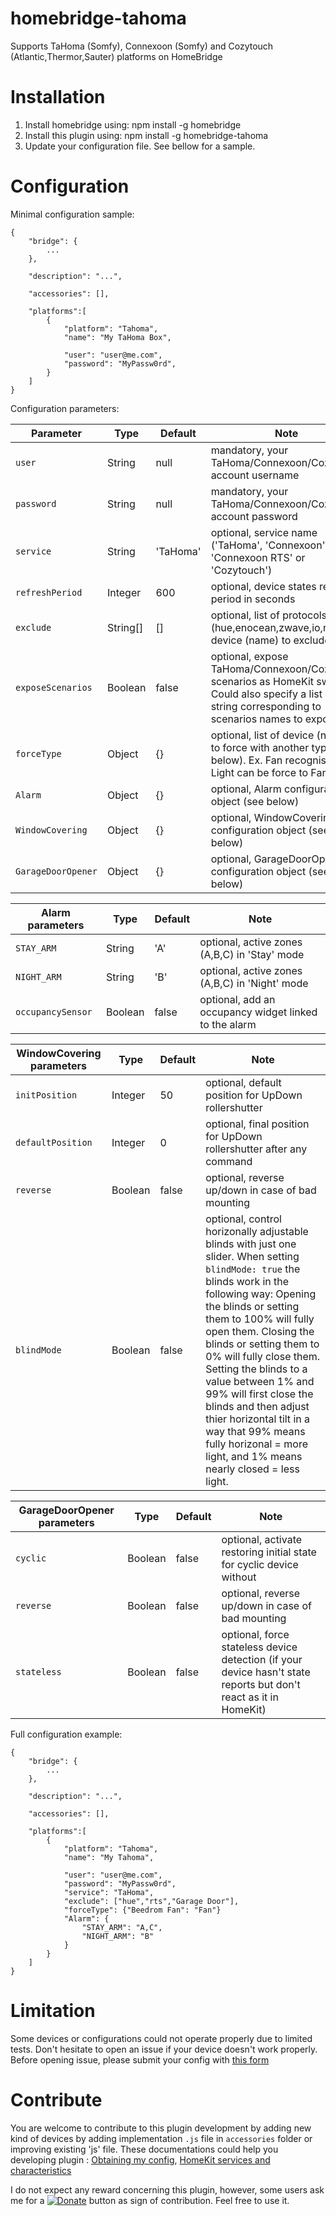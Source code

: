 # homebridge-tahoma

Supports TaHoma (Somfy), Connexoon (Somfy) and Cozytouch (Atlantic,Thermor,Sauter) platforms on HomeBridge

# Installation

1. Install homebridge using: npm install -g homebridge
2. Install this plugin using: npm install -g homebridge-tahoma
3. Update your configuration file. See bellow for a sample.

# Configuration

Minimal configuration sample:
```
{
	"bridge": {
		...
	},

	"description": "...",

	"accessories": [],

	"platforms":[
		{
			"platform": "Tahoma",
			"name": "My TaHoma Box",
			
			"user": "user@me.com",
			"password": "MyPassw0rd",
		}
	]
}
```

Configuration parameters:

| Parameter                  | Type			| Default		| Note                                                                                                                                                                  |
|----------------------------|----------|-----------|-----------------------------------------------------------------------------------------------------------------------------------------------------------------------|
| `user`               		 | String		| null				| mandatory, your TaHoma/Connexoon/Cozytouch account username                                                                                                                     |
| `password`             	 | String		| null				| mandatory, your TaHoma/Connexoon/Cozytouch account password                                                                                                                     |
| `service`              	 | String		| 'TaHoma'			| optional, service name ('TaHoma', 'Connexoon', 'Connexoon RTS' or 'Cozytouch')																																																											|
| `refreshPeriod`            | Integer	| 600					| optional, device states refresh period in seconds							 																										 																										|
| `exclude`		             | String[]	| []					| optional, list of protocols (hue,enocean,zwave,io,rts) or device (name) to exclude																																										|
| `exposeScenarios`	         | Boolean	| false					| optional, expose TaHoma/Connexoon/Cozytouch scenarios as HomeKit switches. Could also specify a list of string corresponding to scenarios names to expose												|
| `forceType`		         | Object		| {}				| optional, list of device (name) to force with another type (see below). Ex. Fan recognised as Light can be force to Fan type											|
| `Alarm`		             | Object		| {}				| optional, Alarm configuration object (see below)										|
| `WindowCovering`		     | Object		| {}				| optional, WindowCovering configuration object (see below)								|
| `GarageDoorOpener`		 | Object		| {}				| optional, GarageDoorOpener configuration object (see below)							|																			 																																|

| Alarm parameters           | Type			| Default			| Note                                                                                                                                                                  |
|----------------------------|--------------|-------------------|-----------------------------------------------------------------------------------------------------------------------------------------------------------------------|
| `STAY_ARM`               	 | String		| 'A'				| optional, active zones (A,B,C) in 'Stay' mode                                                                             																						|
| `NIGHT_ARM`             	 | String		| 'B'				| optional, active zones (A,B,C) in 'Night' mode                                                                          																							|
| `occupancySensor`        	 | Boolean		| false				| optional, add an occupancy widget linked to the alarm                                                                          																							|

| WindowCovering parameters   | Type			| Default		| Note                                                                                                                                                                  |
|----------------------------|----------|-----------|-----------------------------------------------------------------------------------------------------------------------------------------------------------------------|
| `initPosition`	         | Integer	| 50			| optional, default position for UpDown rollershutter												|
| `defaultPosition`	         | Integer	| 0				| optional, final position for UpDown rollershutter after any command												|
| `reverse`	         		 | Boolean	| false			| optional, reverse up/down in case of bad mounting												|
| `blindMode`	       		 | Boolean	| false			| optional, control horizonally adjustable blinds with just one slider. When setting ``blindMode: true`` the blinds work in the following way: Opening the blinds or setting them to 100% will fully open them. Closing the blinds or setting them to 0% will fully close them. Setting the blinds to a value between 1% and 99% will first close the blinds and then adjust thier horizontal tilt in a way that 99% means fully horizonal = more light, and 1% means nearly closed = less light. |

| GarageDoorOpener parameters| Type			| Default		| Note                                                                                                                                                                  |
|----------------------------|----------|-----------|-----------------------------------------------------------------------------------------------------------------------------------------------------------------------|
| `cyclic`	         		| Boolean	| false			| optional, activate restoring initial state for cyclic device without							|
| `reverse`	         		 | Boolean	| false			| optional, reverse up/down in case of bad mounting												|
| `stateless`	       		 | Boolean	| false			| optional, force stateless device detection (if your device hasn't state reports but don't react as it in HomeKit) |


Full configuration example:
```
{
	"bridge": {
		...
	},

	"description": "...",

	"accessories": [],

	"platforms":[
		{
			"platform": "Tahoma",
			"name": "My Tahoma",
			
			"user": "user@me.com",
			"password": "MyPassw0rd",
			"service": "TaHoma",
			"exclude": ["hue","rts","Garage Door"],
			"forceType": {"Beedrom Fan": "Fan"}
			"Alarm": {
				"STAY_ARM": "A,C",
				"NIGHT_ARM": "B"
			}
		}
	]
}
```

# Limitation

Some devices or configurations could not operate properly due to limited tests. Don't hesitate to open an issue if your device doesn't work properly.
Before opening issue, please submit your config with [this form](https://dev.duboc.pro/tools/setup)

# Contribute

You are welcome to contribute to this plugin development by adding new kind of devices by adding implementation `.js` file in `accessories` folder or improving existing 'js' file.
These documentations could help you developing plugin :
[Obtaining my config](https://dev.duboc.pro/tools/setup),
[HomeKit services and characteristics](https://github.com/KhaosT/HAP-NodeJS/blob/master/src/lib/gen/HomeKit.ts)

I do not expect any reward concerning this plugin, however, some users ask me for a [![Donate](https://img.shields.io/badge/Donate-PayPal-green.svg)](https://www.paypal.com/cgi-bin/webscr?cmd=_s-xclick&hosted_button_id=L4X489MG7FUCN) button as sign of contribution. Feel free to use it.
